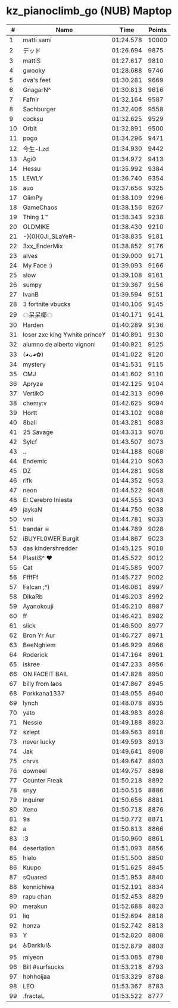 # kz_pianoclimb_go (NUB) Maptop

|  # | Name | Time | Points |
|-------------- | -------------- | -------------- | -------------- | 
| 1 | matti sami | 01:24.578 | 10000 | 
| 2 | デッド | 01:26.694 | 9875 | 
| 3 | mattiS | 01:27.617 | 9810 | 
| 4 | gwooky | 01:28.688 | 9746 | 
| 5 | dva's feet | 01:30.281 | 9669 | 
| 6 | GnagarN^ | 01:30.813 | 9616 | 
| 7 | Fafnir | 01:32.164 | 9587 | 
| 8 | Sachburger | 01:32.406 | 9558 | 
| 9 | cocksu | 01:32.625 | 9529 | 
| 10 | Orbit | 01:32.891 | 9500 | 
| 11 | pogo | 01:34.296 | 9471 | 
| 12 | 今生-Lzd | 01:34.930 | 9442 | 
| 13 | Agi0 | 01:34.972 | 9413 | 
| 14 | Hessu | 01:35.992 | 9384 | 
| 15 | LEWLY | 01:36.740 | 9354 | 
| 16 | auo | 01:37.656 | 9325 | 
| 17 | GiimPy | 01:38.109 | 9296 | 
| 18 | GameChaos | 01:38.156 | 9267 | 
| 19 | Thing 1™ | 01:38.343 | 9238 | 
| 20 | OLDMIKE | 01:38.430 | 9210 | 
| 21 | -}{0}{0JI_SLaYeR- | 01:38.835 | 9181 | 
| 22 | 3xx_EnderMix | 01:38.852 | 9176 | 
| 23 | alves | 01:39.000 | 9171 | 
| 24 | My Face :) | 01:39.093 | 9166 | 
| 25 | slow | 01:39.108 | 9161 | 
| 26 | sumpy | 01:39.367 | 9156 | 
| 27 | IvanB | 01:39.594 | 9151 | 
| 28 | 3 fortnite vbucks | 01:40.106 | 9145 | 
| 29 | ☁呆呆椰☁ | 01:40.171 | 9141 | 
| 30 | Harden | 01:40.289 | 9136 | 
| 31 | loser zxc king ϒwhite princeϒ | 01:40.891 | 9130 | 
| 32 | alumno de alberto vignoni | 01:40.921 | 9125 | 
| 33 | (◕ᴗ◕✿) | 01:41.022 | 9120 | 
| 34 | mystery | 01:41.531 | 9115 | 
| 35 | CMJ | 01:41.602 | 9110 | 
| 36 | Apryze | 01:42.125 | 9104 | 
| 37 | VertikO | 01:42.313 | 9099 | 
| 38 | chemy:v | 01:42.625 | 9094 | 
| 39 | Hortt | 01:43.102 | 9088 | 
| 40 | 8ball | 01:43.281 | 9083 | 
| 41 | 25 Savage | 01:43.313 | 9078 | 
| 42 | Sylcf | 01:43.507 | 9073 | 
| 43 | .. | 01:44.188 | 9068 | 
| 44 | Endemic | 01:44.210 | 9063 | 
| 45 | DZ | 01:44.281 | 9058 | 
| 46 | rifk | 01:44.352 | 9053 | 
| 47 | neon | 01:44.522 | 9048 | 
| 48 | El Cerebro Iniesta | 01:44.555 | 9043 | 
| 49 | jaykaN | 01:44.750 | 9038 | 
| 50 | vmi | 01:44.781 | 9033 | 
| 51 | bandar ☠ | 01:44.789 | 9028 | 
| 52 | iBUYFL0WER Burgit | 01:44.867 | 9023 | 
| 53 | das kindershredder | 01:45.125 | 9018 | 
| 54 | PlastiS^ ♥ | 01:45.522 | 9012 | 
| 55 | Cat | 01:45.585 | 9007 | 
| 56 | FfffFf | 01:45.727 | 9002 | 
| 57 | Falcan ;^) | 01:46.061 | 8997 | 
| 58 | DikaRb | 01:46.203 | 8992 | 
| 59 | Ayanokouji | 01:46.210 | 8987 | 
| 60 | ff | 01:46.421 | 8982 | 
| 61 | slick | 01:46.500 | 8977 | 
| 62 | Bron Yr Aur | 01:46.727 | 8971 | 
| 63 | BeeNghiem | 01:46.929 | 8966 | 
| 64 | Roderick | 01:47.164 | 8961 | 
| 65 | iskree | 01:47.233 | 8956 | 
| 66 | ON FACEIT BAIL | 01:47.828 | 8950 | 
| 67 | billy from laos | 01:47.867 | 8945 | 
| 68 | Porkkana1337 | 01:48.055 | 8940 | 
| 69 | lynch | 01:48.078 | 8935 | 
| 70 | yato | 01:48.983 | 8928 | 
| 71 | Nessie | 01:49.188 | 8923 | 
| 72 | szlept | 01:49.563 | 8918 | 
| 73 | never lucky | 01:49.593 | 8913 | 
| 74 | Jak | 01:49.641 | 8908 | 
| 75 | chrvs | 01:49.647 | 8903 | 
| 76 | downeel | 01:49.757 | 8898 | 
| 77 | Counter Freak | 01:50.218 | 8892 | 
| 78 | snyy | 01:50.516 | 8886 | 
| 79 | inquirer | 01:50.656 | 8881 | 
| 80 | Xeno | 01:50.718 | 8876 | 
| 81 | 9s | 01:50.772 | 8871 | 
| 82 | a | 01:50.813 | 8866 | 
| 83 | :3 | 01:50.960 | 8861 | 
| 84 | desertation | 01:51.093 | 8856 | 
| 85 | hielo | 01:51.500 | 8850 | 
| 86 | Kuupo | 01:51.625 | 8845 | 
| 87 | sQuared | 01:51.953 | 8840 | 
| 88 | konnichiwa | 01:52.191 | 8834 | 
| 89 | rapu chan | 01:52.453 | 8829 | 
| 90 | merakun | 01:52.688 | 8823 | 
| 91 | liq | 01:52.694 | 8818 | 
| 92 | honza | 01:52.742 | 8813 | 
| 93 | Y | 01:52.820 | 8808 | 
| 94 | ♿Darklul♿ | 01:52.879 | 8803 | 
| 95 | miyeon | 01:53.085 | 8798 | 
| 96 | Bill #surfsucks | 01:53.218 | 8793 | 
| 97 | hohhoijaa | 01:53.329 | 8788 | 
| 98 | LEO | 01:53.367 | 8783 | 
| 99 | .fractaL | 01:53.522 | 8777 | 

